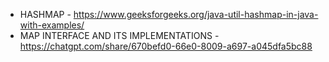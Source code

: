 - HASHMAP - https://www.geeksforgeeks.org/java-util-hashmap-in-java-with-examples/
- MAP INTERFACE AND ITS IMPLEMENTATIONS - https://chatgpt.com/share/670befd0-66e0-8009-a697-a045dfa5bc88

